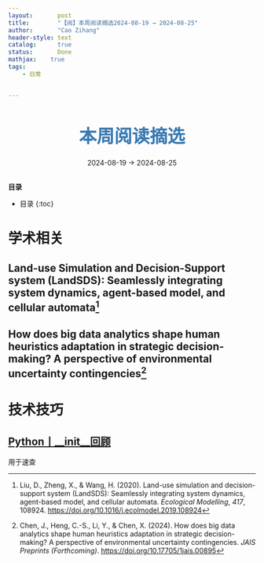 ```yaml
---
layout:       post
title:        "【阅】本周阅读摘选2024-08-19 → 2024-08-25"
author:       "Cao Zihang"
header-style: text
catalog:      true
status:		  Done
mathjax: 	true
tags:
    - 日常


---
```


<center style="margin-bottom: 20px; margin-top: 50px"><font color="#3879B1" style="line-height: 1.4;font-weight: 700;font-size: 36px;box-sizing: border-box; ">本周阅读摘选</font></center>

<center style=" margin-bottom: 30px;">2024-08-19 → 2024-08-25</center>

<font style="font-weight: bold;">目录</font>

* 目录
{:toc}
# 学术相关

## Land-use Simulation and Decision-Support system (LandSDS): Seamlessly integrating system dynamics, agent-based model, and cellular automata[^1]



## How does big data analytics shape human heuristics adaptation in strategic decision-making? A perspective of environmental uncertainty contingencies[^2]





# 技术技巧

## [Python丨\_\_init\_\_回顾](https://mp.weixin.qq.com/s/vGjgrod3A0cAjGUrLv52Sg)

用于速查



[^1]: Liu, D., Zheng, X., & Wang, H. (2020). Land-use simulation and decision-support system (LandSDS): Seamlessly integrating system dynamics, agent-based model, and cellular automata. *Ecological Modelling*, *417*, 108924. https://doi.org/10.1016/j.ecolmodel.2019.108924
[^2]: Chen, J., Heng, C.-S., Li, Y., & Chen, X. (2024). How does big data analytics shape human heuristics adaptation in strategic decision-making? A perspective of environmental uncertainty contingencies. *JAIS Preprints (Forthcoming)*. https://doi.org/10.17705/1jais.00895
